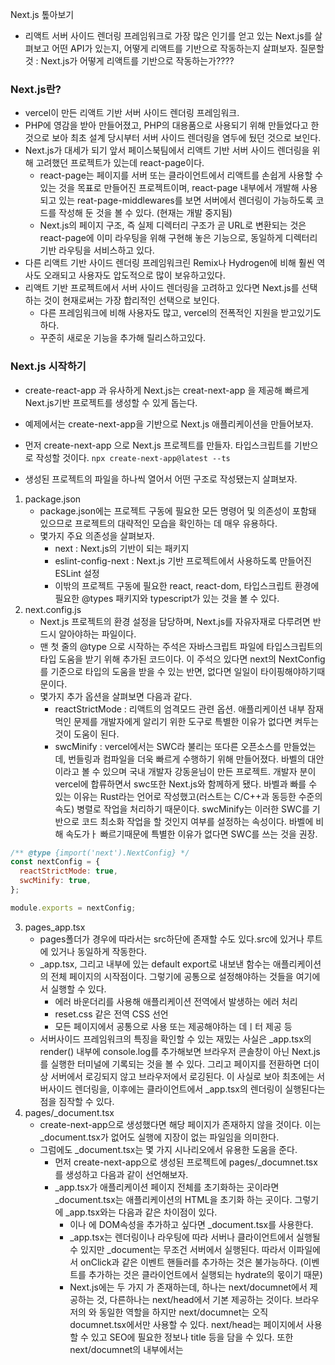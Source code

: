 Next.js 톺아보기
* 리액트 서버 사이드 렌더링 프레임워크로 가장 많은 인기를 얻고 있는 Next.js를 살펴보고 어떤 API가 있는지, 어떻게 리액트를 기반으로 작동하는지 살펴보자.
  질문할것 : Next.js가 어떻게 리액트를 기반으로 작동하는가????

### Next.js란?
* vercel이 만든 리액트 기반 서버 사이드 렌더링 프레임워크.
* PHP에 영감을 받아 만들어졌고, PHP의 대용품으로 사용되기 위해 만들었다고 한 것으로 보아 최초 설계 당시부터 서버 사이드 렌더링을 염두에 뒀던 것으로 보인다.
* Next.js가 대세가 되기 앞서 페이스북팀에서 리액트 기반 서버 사이드 렌더링을 위해 고려했던 프로젝트가 있는데 react-page이다.
    * react-page는 페이지를 서버 또는 클라이언트에서 리액트를 손쉽게 사용할 수 있는 것을 목표로 만들어진 프로젝트이며, react-page 내부에서 개발해 사용되고 있는 reat-page-middlewares를 보면 서버에서 렌더링이 가능하도록 코드를 작성해 둔 것을 볼 수 있다. (현재는 개발 중지됨)
    * Next.js의 페이지 구조, 즉 실제 디렉터리 구조가 곧 URL로 변환되는 것은 react-page에 이미 라우팅을 위해 구현해 놓은 기능으로, 동일하게 디렉터리 기반 라우팅을 서비스하고 있다.
* 다른 리액트 기반 사이드 렌더링 프레임워크린 Remix나 Hydrogen에 비해 훨씬 역사도 오래되고 사용자도 압도적으로 많이 보유하고있다.
* 리액트 기반 프로젝트에서 서버 사이드 렌더링을 고려하고 있다면 Next.js를 선택하는 것이 현재로써는 가장 합리적인 선택으로 보인다.
    * 다른 프레임워크에 비해 사용자도 많고, vercel의 전폭적인 지원을 받고있기도 하다.
    * 꾸준히 새로운 기능을 추가해 릴리스하고있다.

### Next.js 시작하기
* create-react-app 과 유사하게 Next.js는 creat-next-app 을 제공해 빠르게 Next.js기반 프로젝트를 생성할 수 있게 돕는다.
* 예제에서는 create-next-app을 기반으로 Next.js 애플리케이션을 만들어보자.

* 먼저 create-next-app 으로 Next.js 프로젝트를 만들자. 타입스크립트를 기반으로 작성할 것이다.
  `npx create-next-app@latest --ts`

* 생성된 프로젝트의 파일을 하나씩 열어서 어떤 구조로 작성됐는지 살펴보자.
1. package.json
    * package.json에는 프로젝트 구동에 필요한 모든 명령어 및 의존성이 포함돼 있으므로 프로젝트의 대략적인 모습을 확인하는 데 매우 유용하다.
    * 몇가지 주요 의존성을 살펴보자.
        * next : Next.js의 기반이 되는 패키지
        * eslint-config-next : Next.js 기반 프로젝트에서 사용하도록 만들어진 ESLint 설정
        * 이밖의 프로젝트 구동에 필요한 react, react-dom, 타입스크립트 환경에 필요한 @types 패키지와 typescript가 있는 것을 볼 수 있다.
2. next.config.js
    * Next.js 프로젝트의 환경 설정을 담당하며, Next.js를 자유자재로 다루려면 반드시 알아야하는 파일이다.
    * 맨 첫 줄의 @type 으로 시작하는 주석은 자바스크립트 파일에 타입스크립트의 타입 도움을 받기 위해 추가된 코드이다. 이 주석으 있다면 next의 NextConfig를 기준으로 타입의 도움을 받을 수 있는 반면, 없다면 일일이 타이핑해야하기때문이다.
    * 몇가지 추가 옵션을 살펴보면 다음과 같다.
        * reactStrictMode : 리액트의 엄격모드 관련 옵션. 애플리케이션 내부 잠재먹인 문제를 개발자에게 알리기 위한 도구로 특별한 이유가 없다면 켜두는 것이 도움이 된다.
        * swcMinify : vercel에서는 SWC라 불리는 또다른 오픈소스를 만들었는데, 번들링과 컴파일을 더욱 빠르게 수행하기 위해 만들어졌다. 바벨의 대안이라고 볼 수 있으며 국내 개발자 강동윤님이 만든 프로젝트. 개발자 분이 vercel에 합류하면서 swc또한 Next.js와 함께하게 됐다. 바벨과 빠를 수 있는 이유는 Rust라는 언어로 작성했고(러스트는 C/C++과 동등한 수준의 속도) 병렬로 작업을 처리하기 때문이다. swcMinify는 이러한 SWC를 기반으로 코드 최소화 작업을 할 것인지 여부를 설정하는 속성이다. 바벨에 비해 속도가ㅏ 빠르기때문에 특별한 이유가 없다면 SWC를 쓰는 것을 권장.
```js
/** @type {import('next').NextConfig} */
const nextConfig = {
  reactStrictMode: true,
  swcMinify: true,
};

module.exports = nextConfig;
```
3. pages_app.tsx
    * pages폴더가 경우에 따라서는 src하단에 존재할 수도 있다.src에 있거나 루트에 있거나 동일하게 작동한다.
    * _app.tsx, 그리고 내부에 있는 default export로 내보낸 함수는 애플리케이션의 전체 페이지의 시작점이다. 그렇기에 공통으로 설정해야하는 것들을 여기에서 실행할 수 있다.
        * 에러 바운더리를 사용해 애플리케이션 전역에서 발생하는 에러 처리
        * reset.css 같은 전역 CSS 선언
        * 모든 페이지에서 공통으로 사용 또는 제공해야하는 데ㅣ터 제공 등
    * 서버사이드 프레임워크의 특징을 확인할 수 있는 재밌는 사실은 _app.tsx의 render() 내부에 console.log를 추가해보면 브라우저 콘솔창이 아닌 Next.js를 실행한 터미널에 기록되는 것을 볼 수 있다. 그리고 페이지를 전환하면 더이상 서버에서 로깅되지 않고 브라우저에서 로깅된다. 이 사실로 보아 최초에는 서버사이드 렌더링을, 이후에는 클라이언트에서 _app.tsx의 렌더링이 실행된다는 점을 짐작할 수 있다.
4. pages/_document.tsx
    * create-next-app으로 생성했다면 해당 페이지가 존재하지 않을 것이다. 이는 _document.tsx가 없어도 실행에 지장이 없는 파일임을 의미한다.
    * 그럼에도 _document.tsx는 몇 가지 시나리오에서 유용한 도움을 준다.
        * 먼저 create-next-app으로 생성된 프로젝트에 pages/_documnet.tsx를 생성하고 다음과 같이 선언해보자.
        * _app.tsx가 애플리케이션 페이지 전체를 초기화하는 곳이라면 _document.tsx는 애플리케이션의 HTML을 초기화 하는 곳이다. 그렇기에 _app.tsx와는 다음과 같은 차이점이 있다.
            * <html>이나 <body> 에 DOM속성을 추가하고 싶다면 _document.tsx를 사용한다.
            * _app.tsx는 렌더링이나 라우팅에 따라 서버나 클라이언트에서 실행될 수 있지만 _document는 무조건 서버에서 실행된다. 따라서 이파일에서 onClick과 같은 이벤트 핸들러를 추가하는 것은 불가능하다. (이벤트를 추가하는 것은 클라이언트에서 실행되는 hydrate의 몫이기 때문)
            * Next.js에는 두 가지 <head> 가 존재하는데, 하나는 next/documnet에서 제공하는 것, 다른하나는 next/head에서 기본 제공하는 것이다. 브라우저의 <head/>와 동일한 역할을 하지만 next/documnet는 오직 documnet.tsx에서만 사용할 수 있다. next/head는 페이지에서 사용할 수 있고 SEO에 필요한 정보나 title 등을 담을 수 있다. 또한 next/documnet의 <Head/> 내부에서는 <title/>을 사용할 수 없다. (경고 발생함) 웹 애플리케이션에 공통적인 제목이 필요하다면 _app.tsx에, 페이지별 제목이 필요하다면 페이지 파일 내부에서 후자를 사용하면 된다.
            * 이후 설명할 getServeerSideProps, getStaticProps 등 서버에서 사용가능한 데이터 불러오기 함수는 여기에서 사용할 수 없다.
        * 참고로 _document.tsx에서만 할 수 있는 또 한가지 작업은 바로 CSS-in-JS의 스타일을 서버에서 모아 HTML로 제공하는 작업이다.
```tsx
import { Html, Head, Main, NextScript } from 'next/document';

export default function Documnet() {
  return (
    <Html lang="ko">
      <Heade />
      <body className="body">
        <Main />
        <NextScript />
      </body>
    </Html>
  );
}
```
5. pages/_error.tsx
    * create-next-app 이 기본으로 생성해주는 파일이 아니며, 없더라도 실행하는데 지장이 없다.
    * 이 파일의 용도를 확인하기 위해 _error.tsx라는 이름으로 파일을 생성하고 다음과 같이 작성해보자.
    * 아래 코드는 에러페이지로, 클라이언트에서 발생하는 에러 또는 서버에서 발생하는 500에러를 처리할 목적으로 만들어졌다. Next.js프로젝트 전역에서 발생하는 에러를 적절하게 처리하고 싶다면 이 페이지를 활용하면 된다. 단, 개발모드에서는 이 페이지에 방문할 수 없고 에러가 발생하면 Next.js가 제공하는 개발자 에러 팝업이 나타나게 된다. 이 페이지가 잘 작동하는지 확인하려면 프로덕션으로 빌드해서 확인해봐야한다.
```tsx
import { NextPageContext } from 'next';

function Error({ statuscode }: { statusCode: number }) {
  return <p>{statusCoce ? `서버에서 ${statusCode}` : '클라이언트에서'} 에러가 발생했습니다.</p>;
}

Error.getInitialProps = ({ res, err }: NextPageContext) => {
  const statusCode = res ? res.statusCode : err ? err.statusCode : '';
  return { statusCode };
};

export default Error;
```

6. pages/404.tsx 또는 pages/500.tsx
    * 이름에서 알 수 있듯 404페이지 또는 400페이지를 정의할 수 있는 파일이다. 만들지 않으면 Next.js에서 제공하는 기본 404페이지 또는 500페이지를 볼 수 있고, 원하는 스타일의 페이지를 만들 수 있다.
    * _error.tsx와 500.tsx 가 모두 있다면 500.tsx가 우선적으로 실행된다.
7. pages/index.tsx
    * 앞서 소개한 _app.tsx, _error.tsx, _document.tsx, 404.tsx, 500.tsx 가 Next.js에서 제공하는 예약어로 관리되는 페이지라면 지금부터는 개발자가 자유롭게 명칭을 지정해 만들 수 있는 페이지이다.
    * 바로 이 라우팅이 파일명으로 이어지는 구조가 react-pages에서 처음 만들어져 Next.js에서 현재까지 이어지고 있다.
    * Next.js는 react-pages처럼 라우팅 구조는 다음과 같이 /pages 디렉터리를 기초로 구성되며, 각 페이지에 있는 default export로 내보낸 함수가 해당 페이지의 루트 컴포넌트가 된다.
    * 다음은 예제 프로젝트의 구성을 정리한 것이다.
        * /pages/index.tsx : 웹사이트의 루트이며 localhost:3000 과 같은 루트 주소를 의미한다.
        * /pages/hello.tsx : /pages가 생략되고 파일명이 주소가 된다. 즉, localhost:3000/hello 로 접근할 수 있다.
        * /pages/hello/world.tsx : localhost:3000/hello/world로 접근 가능하다.
        * /pages/hello/[greeting].tsx : [] 는 어떠한 문자도 올 수 있다는 뜻으로, greeting이라는 변수에 사용자가 접속한 주소명이 오게된다. 만약 넘겨진 변수가 world 라면, 이미 만들어져있는 hello/world.tsx 가 우선시된다.
        * pages/hi/[...props].tsx : 자바스크립트의 전개 연산자가 떠오르는 이 형식은 실제로도 작동이 전개 연산자와 동일하다. /hi를 제외한 /hi 하위의 모든 주소가 여기로 온다. [...props]의 값은 props라는 변수에 배열로 오게된다.
            * localhost:3000/hi/hello
            * localhost:3000/hi/hello/world
            * localhost:3000/hi/hello/world/foo 등
        * 파일 이름이 곧 라우팅이 되는 것은 매우 직관적이지만 Next.js를 처음 접하는 사용자라면 []를 사용해 라우팅을 정의하는 것이 어색하게 느껴질 수 있다. 아래 예제를 보면 접근한 주소에 따른 props를 볼 수 있다. 숫자를 넣어도 number로 형변환되지 않는다.
            * /hi/1 : ['1']
            * /hi/1/2: ['1', '2']
            * /hi/my/name/is : ['my', 'name', 'is']

```tsx
// pages/hi/[...props].tsx
import { useRouter } from 'next/navigation';
import { useEffect } from 'react';
import { NextPageContext } from 'next';

export default function HiAll({ props: serverProps }: { props: string[] }) {
  // 클라이언트에서 값을 가져오는 법
  const {
    query: { props },
  } = useRouter();

  useEffect(() => {
    console.log(props);
    console.log(Json.stringify(props) === JSON.stringify(serverProps)); // true
  }, [props, serverProps]);

  return (
    <>
      hi{' '}
      <ul>
        {serverProps.map((item) => (
          <li key={item}>{item}</li>
        ))}
      </ul>
    </>
  );
}

export const getServerSideProps = (context: NextPageContext) => {
  // 서버에서 값을 가져오는 법
  const {
    query: { props }, //string | string[] | undefined
  } = context;

  // 서버에서 클라이언트로 값을 내려주는 것은 이후에 설명

  return {
    props: {
      props,
    },
  };
};
```

#### 서버 라우팅과 클라이언트 라우팅의 차이
* Next.js는 서버 사이드 렌더링을 수행하지만 동시에 싱글 페이지 애플리케이션과 같이 클라이언트 라우팅 또한 수행한다.
* 먼저 Next.js는 서버 사이드 렌더링 프레임워크이기때문에 최초 페이지 렌더링이 서버에서 수행된다.
    * 이러한 사실이 의심스럽다면 페이지 루트 컴포넌트에 console.log를 사용해 기록해보면 알 수 있다.
    * 아래의 코드를 작성하고 localhost:3000/hello를 방문하면 '서버'라는 문자열이 기록될 것이다.
```tsx
// pages/hello.tsx
export default function Hello() {
  console.log(typeof window === 'undefined' ? '서버' : '클라이언트');
  return <>hello</>;
}

export const getServerSideProps = () => {
  return {
    props: {},
  };
};
```
* a태그와 Link 태그또한 차이가 있다.
    * a태글의 이동은 네트워크에서 hello 라는 이름의 문서를 요청하고 이후 webpack, framework, main, hello 등 페이지를 만드는데 필요한 모든 리소스를 처음부터 다 가져온다. 또 렌더링이 어디서 일어났는지 판단하기 위한 console.log또한 서버와 클라이언트에 각각 동시에 기록된다. 즉 서버에서 렌더링을 수행하고, 클라이언트에서 hydrate하는 과정에서 한 번 더 실행됐다는 것이다.
    * Link태그로 이동시 네트워크에 hello.js만 존재하며, 나머지 어떠한 요청도 없다. 클라이언트에서 로깅을 하기위해 남긴 console.log가 존재한다. 즉, hello.js는 hello페이지를 위한 자바스크립트이고, next/link로 이동하는 경우 서버사이드 렌더링이 아닌 클라이언트에서 필요한 자바스크립트만 불러온 뒤 라우팅하는 클라이언트 라우팅/렌더링 방식으로 작동하는 것을 확인할 수 있다.
    * Next.js는 서버 사이드 렌더링의 장점, 즉 사용자가 빠르게 볼 수 있는 최초 페이지를 제공한다는 점과 싱글 페이지 애플리케이션의 장점인 자연스러운 라우팅이라는 두 가지 장점을 모두 살리기 위해 이러한 방식으로 작동한다.
    * 따라서 이러한 Net.js의 장점을 적극 살리기 위해서는 내부 페이지 이동 시 다음과 같은 규칙을 지켜야한다.
        * a태그 대신 <Link> 를 사용한다.
        * window.location.push 대신 router.push를 사용한다.

#### 페이지에서 getServerSideProps를 제거하면 어떻게 될까?
* 앞의 /pages/hello 예제에서 getServerSideProps가 아무것도 하지 않고 있음에도 추가되어있는데, 이 부분을 제거하고 실행해보면 어떠한 방식으로 접근 해도 <a/>, <Link/>에 상관없이 서버에 로그가 남지 않는다. 빌드 크기도 약간 줄고, 서버사이드 렌더링이 필요없는 정적인 페이지로 분류된다.
    * 이는 getServerSideProps가 없으면 서버에서 실행하지 않아도 되는 페이지로 처리하고 typeof window의 처리를 모두 object로 바꾼 다음, 빌드 시점에 미리 트리쉐이킹을 해버리기때문이다.
    * 이처럼 Next.js는 서버사이드 렌더링 프레임워크이지만 모든 작업이 서버에서 일어나는 것은 아니라는 점을 명심해야한다.

8. /pages/api/hello.ts
    * api디렉터리에는 서버의 API를 정의할 수 있다. 기본적인 디렉터리에 따른 라우팅 구조는 페이지와 동일하다. 즉, /pages/api/hello.ts 는 /api/hello 로 호출할 수 있으며, 이 주소는 다른 pages파일과 다르게 HTML요청을 하는게 아니라 단순히 서버 요청을 주고받게 된다.
    * 페이지와 마찬가지로 default export로 내보낸 함수가 실행된다.
    * 여기에 있는 코드는 오직 서버에서만 실행되므로 window나 document등 브라우저에서만 접근할 수 있는 코드를 작성하면 문제가 발생한다.
    * 서버에서 내려주는 데이터를 조합해 BFF(backend-for-frontednd)형태로 활용하거나, 완전한 풀스택 애플리케이션을 구축하고 싶을 때, 혹은 CORS 문제를 우회하기 위해 사용될 수 있다.

```ts
import type { NextApiRequest, NextApiResponse } from 'next';

type = Data = {
  name: string,
};

export default function handler(req: NextApiRequest, res: NextApiResponse<Data>) {
  res.status(200).json({ name: 'John Doe' });
}
```


### Data Fetching
* Next.js에서는 서버사이드 렌더링 지원을 위한 몇 가지 데이터 불러오기 전략이 있는데, 이를 Next.js에서는 Data Fetching이라고 한다.
* 이 함수는 pages/의 폴더에 있는 라우팅이 되는 파일에서만 사용할 수 있고 례략어로 지정되어 반드시 정해진 함수명으로 export를 사용해 함수를 파일 외부로 내보내야한다.
* 이를 활용하면 서버에서 미리 필요한 페이지를 만들어서 제공하거나 해당 페이지에 요청이 있을 때 마다 서버에서 데이터를 조회해서 미리 페이지를 만들어 제공할 수 있다.
* 앞서 HTML을 그릴 때 필요한 데이터를 미리 가져와서 그 결과물을 HTML에 포함시키는 예제와 비슷한 역할을 한다.
* 여기서 활용할 수 있는 함수에는 어떤 것들이 있는지 살펴보자.

#### getStaticPaths와 getStaticProps
* 두 함수는 어떠한 페이지를 CMS(Contesnts Management System)나 블로그, 게시판과 같이 사용자와 관계없이 정적으로 결정된 페이지를 보여주고자 할 때 사용되는 함수이다.
* getStaticProps와 getStaticPaths는 반드시 함께 있어야 사용할 수 있다.
```tsx
// /pages/post/[id]
import { GetStaticPaths, GetStaticProps } from 'next';

export const getstaticPaths: GetStaticPaths = async () => {
  return {
    paths: [{ params: { id: '1' } }, { params: { id: '2' } }],
    fallback: false,
  };
};

export const getStaticProps: GetStaticProps = async ({ params }) => {
  const { id } = params;
  const post = await fetchPost(id);

  return {
    props: { post },
  };
};

export default function Post({ post }: { post: Post }) {
  // post로 페이지를 렌더링한다.
}
```
* getStaticPaths는 /pages/post/[id]가 접근 가능한 주소를 정의하는 함수다.
* 예제에서는 paths를 배열로 반환하는데, 여기에 params를 티로 하는 함수에 적절한 값을 배열로 넘겨주면 해당 페이지에서 접근 가능한 페이지를 정의할 수 있다.
    * 이 페이지는 /post/1 과 post/2만 접근 가능함을 의미한다.
    * 따라서 /post/3, post/4 등이 오게되면 404를 반환한다.
* getStaticProps는 앞에서 정의한 페이지를 기준으로 해당 페이지로 요청이 왔을 때 제공할 props를 반환하는 함수이다. 예제에서는 id가 각각 1, 2로 제한되어있기때문에 fetchPost(1), fetchPost(2)를 기준으로 각각 함수의 응답 결과를 변수로 가져와 props의 {post}로 반환하게 된다.
* 마지막으로 Post는 앞서 getStaticProps가 반환한 post를 렌더링하는 역할을 한다.
* 종합하면 getStaticPaths에서 해당 페이지는 id를 각각 1, 2만 허용하고, getStaticProps는 1과 2에 대한 데이터 요청을 수행해 props로 반환한 다음, 마지막으로 Post는 이 결과를 바탕으로 페이지를 렌더링한다.
* 이렇게 두 함수를 사용하면 빌드 시점에 미리 데이터를 불러온 다음에 정적인 HTML페이지를 만들 수 있다.
* getStaticPaths함수의 반환값 중 하나인 fallback옵션은 미리 빌드해야 할 페이지가 너무 많은 경우에 사용 가능하다. paths에 미리 빌드해둘 몇 개의 페이지만 리스트로 반환하고, true나 'blocking'으로 값을 선언할 수 있다. 이렇게하면 next build를 실행할 때 미리 반환해둔 paths에 기재돼있는 페이지만 미리 빌드하고, 나머지 페이지의 경우 다음과 같이 동작한다.
    * true인 경우 : 사용자가 미리 빌드하지 않은 페이지에 접근할 경우, 빌드되기 전가지는 fallback컴포넌트를 보여주고, 빌드가 완료된 이후 해당 페이지를 보여주는 옵션.
    * 'blocking' 인 경우 : 별도의 로딩과 같은 처리를 하지 않고 단순히 빌드가 완료될때까지 사용자를 기다리게 하는 옵션. 서버 사이드에서 렌더링할 때 까지 대기한 다음 렌더링이 완료되면 해당 페이지를 제공한다.
```tsx
function Post({ post }: { post: Post }) {
  const router = useRouter();
  // 아직 빌드되지 않은 페이지에 왓을 경우 사용자에게 노출할 로딩 컴포넌트를 정의할 수 있다.
  if (router.isFallback) {
    return <div>loading...</div>;
  }

  // post 렌더링
}
```
* 정적인 데이터만 제공하면 되는 블로그, 약관 같이 단순한 콘텐츠를 빠르게 제공하기만 하는 경우 유용하게 사용가능하다. 그리고 미리 제공해야할 페이지의 수가 적다면 페이지를 빌드 시점에 미리 준비해두거나 혹은 fallback을 사용해 사용자 요청이 있을 때만 빌드하는 등의 최적화를 추가할 수도 있다.

#### getServerSideProps
* 서버에서 실행되는 함수이며, 해당 함수가 있다면 무조건 페이지 진입 전에 이 함수를 실행한다.
* 이 함수는 응답값에 따라 페이지의 루트 컴포넌트에 props를 반환할 수도, 혹은 다른 페이지로 리다이렉트시킬 수도 있다.
* 이 함수가 있다면 Next.js는 꼭 서버에서 실행해야 하는 페이지로 분류해 빌드 시 서버용 자바스크립트 파일을 별도로 만든다.
```tsx
import type { GetServerSideProps } from 'next';

export default function Post({ post }: { post: Post }) {
  // 렌더링
}

export const getServerSideProps: GetServerSideProps = async (context) => {
  const {
    query: { id = ' ' },
  } = context;
  const post = awiat fetchPost(id.toString());
  return  {
    props: { post }
  }
};
```
* context.query.id를 사용하면 /post/[id]와 같은 경로에 있는 id값에 접근할 수 있다.
* 이 값을 이용해 props를 제공하면 페이지의 Post컴포넌트에 해당 값을 제공해 이 값을 기준으로 렌더링을 수행할 수 있다.
* Next.js의 서버사이드 렌더링은 getServerSideProps의 실행과 함께 이뤄지며, 이 정보를 기반으로 페이지를 렌더링 하는 과정이 바로 서버 사이드 렌더링이다.
* getServerSideProps 실행시 __NEXT_DATA__라는 id가 지정된 script가 생기는데, getServerSideProps의 정보인 props뿐아니라 현재 페이지 정보, query등 Next.js 구동에 필요한 다양한 정보가 담겨있다. 이러한 정보가 왜 script형태로 삽입돼있을까?
    * 앞서 리액트의 서버 사이드 렌더링을 하는 작동을 잠시 떠올려보자.
        1. 서버에서 fetch등으로 렌더링에 필요한 정보를 가져옴.
        2. 1번에서 가져온 정보를 기반으로 HTML을 완성.
        3. 2번의 정보를 클라이언트(브라우저)에 제공
        4. 3번의 정보를 바탕으로 클라이언트에서 hydrate작업. 이 작업은 DOM에 리액트 라이프사이클과 이벤트 핸들러를 추가하는 작업이다.
        5. 4번 작업인 hydrate로 만든 리액트 컴포넌트 트리와 서버에서 만든 HTML이 다르다면 불일치 에러를 뱉는다.(suppressHydrationWarning)
        6. 5번 작업도 1번과 마찬가지로 fetch등을 이용해 정보를 가져와야한다.
    * 즉 1번과 6번 작업 사이에 fetch시점에 따라 결과물의 불일치가 발생할 수 있으므로 1번에서 가져온 정보를 결과물인 HTML에 script형태로 내려주는 것이다. 이 작업을 거치면 1번의 작업을 6번에서 반복하지 않아도 되어 불필요한 요청을 막을 수 있을 뿐더러 시점 차이로 인한 결과물의 차이도 막을 수 있다.
    * 6번에서 재요청하는대신, <script/>를 읽어도 1번의 데이터를 동일하게 가져올 수 있다. Next.js에서는 이 정보를 window객체에도 저장해둔다.
    * 이를 통해 일반적은 리액트의 JSX와는 다르게 getServerSideProps의 props로 내려줄 수 있는 값은 JSON으로 제공할 수 있는 값으로 제한된다는 것을 알 수 있다.
    * props의 결과를 HTML에 정적으로 작성해서 내려주기 때문에 JSON으로 직렬화할 수 없는 값, 즉 class나 Date등은 props로 제공할 수 없다.
    * getSErverSideProps에서는 반드시 JSON.stringify로 직렬화할 수 있는 값만 제공해야하고, 값에 대해 가공이 필요하다면 실제 페이지나 컴포넌트에서 하는 것이 옳다. (JSON으로 변환할 수 없는 값이 props로 제공되면 에러 발생한다.)
    * 그리고 getSererSideProps는 무조건 클라이언트가 아닌 서버에서만 실행되기때문에 다음의 제약이 있다.
        * window, document 객체 접근 불가능
        * API호출시 /api/some/path와 같이 protocol과 domain없이 fetch요청을 할 수 없다. 브라우저와 다르게 서버는 자신의 호스트를 유추할 수 없기 때문이다. 반드시 완전한 주소를 제공해야 fetch가 가능하다.
        * 여기서 에러가 발생한다면 500.tsx와 같이 미리 정의해둔 에러 페이지로 리다이렉트된다.
    * getServerSideProps는 서버에서 실행되는 함수라는 사실을 기억해두고 코드를 작성해야한다.
    * 또한 컴포넌트 내 DOM에 추가하는 이벤트 핸들러 함수와 useEffect와 같이 몇 가지 경우를 제외하고는 서버에서 실행될 수 있다는 사실 또한 기억해야한다.
    * 서버 사이드 렌더링은 루트 컴포넌트부터 시작해 모든 컴포넌트를 실행해 완성하므로 클라이언트에서만 실행가능한 변수, 함수, 라이브러리 등은 서버에서 실행되지 않도록 별도로 처리해야한다.
    * 이 함수는 사용자가 매 페이지를 호출할 때 마다 실행되고, 이 실행이 끝나기 전까지는 사용자에게 어떠한 HTML도 보여줄 수 없기때문에 getServerSideProps 내부에서 실행하는 내용은 최대한 간결하게 작성하기 위해 꼭 최초에 보여줘야하는 데이터가 아니라면 getServerSideProps보다는 클라이언트에서 호출하는 것이 더 유리하다. getServerSideProps에는 반드시 해당 페이지를 렌더링하는데 있어 중요한 역할을 하는 데이터만 가져오는 것이 좋다.
    * getServerSideProps에서 어떤 조건에 따라 다른 페이지로 보내고 싶다면 redirect를 사용할 수 있다. 이 경우, 클라이언트에서 리다이렉트하는 것에 비해 훨씬 자연스럽다. 클라이언트에서는 아무리 리다이렉트를 초기화해도 자바스크립트가 어느정도 로딩된 이후에 실행할 수 밖에 없다. 하지만 getserverSideProps를 사용하면 조건에 따라 사용자에게 미처 해당 페이지를 보여주기도 이전에 원하는 페이지로 보내버릴 수 있어 사용자에게 훨씬 더 자연스럽게 보여줄 수 있다.
```tsx
import {GetServerSideProps} from "next";

export const getServerSidePrrops: GetServerSideProps = async (context) => {
  const {query: {id=''}}= context;
  const post = awiat fetchPost(id.toString());

  if(!post) {
    redirect: {
      destination: '/404'
    }
  }

  return {
    props: {post}
  }
}
```


#### getInitialProps
* getStaticProps, getServerSideProps가 나오기 전에 사용할 수 있었던 유일한 페이지 데이터 불러오기 수단이었다.
* 대부분의 경우 getStaticProps나 getServerSideProps를 사용하는 것을 권장한다.
* 과거에 작성된 Next.js코드에는 getInitialProps만 존재하니 알아두자.
```tsx
import Link from 'next/link';

export default function Todo({ todo }) {
  return (
    <>
      <h1>{todo.title}</h1>
      <ul>
        <li>
          <Link href="/todo/1">1번</Link>
        </li>
        <li>
          <Link href="/todo/2">2번</Link>
        </li>
        <li>
          <Link href="/todo/2">2번</Link>
        </li>
      </ul>
    </>
  );
}
Todo.getInitialProps = async (ctx) => {
  const {
    query: { id = ' ' },
  } = ctx;
  const response = await fetch(`https://jsonplaceholder.typicode.com/todos/${id}`);
  const result = await response.json();
  console.log('fetch Complete!');
  return { todo: result };
};
```
* 눈에 띄는 차이점은 페이지의 루트 함수에 정적 메서드로 추가한다는 점, props 객체를 반환하는 것이 아니라 바로 객체를 반환한다는 점이다.
* 위 코드를 클래스형 컴포넌트로 작성하면 다음과 같이 쓸 수 있다.
```tsx
export default class Todo extends React.Component {
  static async getInitialProps() {
    const {
      query: { id = ' ' },
    } = ctx;
    const response = await fetch(`https://jsonplaceholder.typicode.com/todos/${id}`);
    const result = await response.json();
    console.log('fetch Complete!');
    return { todo: result };
  }

  render() {
    //....
  }
}
```
* 페이지 최조 진입시에는 서버에, 그 이후 클라이언트에서 라우팅을 수행하면 클라이언트에서 실행되는 것을 확인할 수 있다.
* getInitialProps는 라우팅에 따라서 서버와 클라이언트 모두에서 실행 가능한 메서드인 것이다.
* 따라서 getinitialProps에 코드를 작성할 때는 반드시 주의를 기울여야한다. (서버, 클라이언트 모두에서 실행될 수 있다는 특징을 감안해서 코드를 작성해야한다.)
* 해당 메서드가 서버/클라이언트 중 어디서 실행되는지 알고 싶다면 다음과 같이 작성하면 된다.
```tsx
Todo.getInitialProps = async (context) => {
  const isServer = context.req;
  console.log(`${isServer ? '서버' : '클라이언트'} 에서 실행됐습니다.`);
  // do something
};
```
* 이 밖에도 context 객체에는 다양한 값이 존재한다. 여기서 말하는 context는 getServerSideProps도 포함된다.
    * pathname : 현재 경로명. 단 실제 경로가 아닌 페이지상 경로이다. ('/todo/[id]')
    * asPath : 브라우저에 표시되는 실제 경로를 의미한다. ('/todo/1')
    * query : URL에 존재하는 쿼리. pathname에 있는 id 값도 포함된다.  객체 형태로 반환된다.
* 앞서 언급한것처럼 getInitialProps는 다른 데이터 가져오기에 비해 사용이 까다롭고 여러가지 주의점이 있으니 가급적 getStaticProps나 getServerSideProps를 사용하는 편이 좋다.
* getInitialProps는 _app.tsx나 _error.tsx와 같이 Next.js의 특성상 사용이 제한돼있는 페이지에서만 사용하는 것이 좋다.

### 스타일 적용하기
#### 전역 스타일
* CSS Reset이라 불리는, 이른바 브라우저에 기본으로 제공되고 있는 스타일을 초기화하는 등 애플리케이션 전체에 공통으로 적용하고 싶은 스타일이 있다면 _app.tsx를 활용하면 된다.
* _app.tsx에 필요한 스타일을 직접 import로 불러오면 애플리케이션 전체에 영향을 미칠 수 있다.
```tsx
import type { AppProps } from 'next/app';

// 적용하고 싶은 글로벌 스타일
import '../style.css';

// 혹은 node_moudles에서 바로 꺼내올 수도 있다.
import 'normalize.css/normalize.css';

export default function MyApp({ Component, pageProps }: AppProps) {
  return <Component {...pageProps} />;
}
```
* 이러한 글로벌 스타일은 다른 페이지나 컴포넌트와 충돌할 수 있으므로 반드시 _app.tsx에서만 제한적으로 작성해야한다.

#### 컴포넌트 레벨 CSS
* Next.js에서는 컴포넌트 레벨의 CSS를 추가할 수 있다. [name].module.css 와 같은 명명 규칙만 준수하면 되며, 이 컴포넌트 레벨 CSS는 다른 컴포넌트의 클래스명과 겹쳐서 스타일에 충돌이 일어나지 않도록 고유한 클래스명을 제공한다. 페이지와 다르게 컴포넌트 레벨 CSS는 어느 파일에서건 추가할 수 있다.

#### SCSS 와 SASS
* sass패키지를 `npm install --save-dev sass ` 와 같은 명령어로 설치하면 별도의 설정 없이 바로 동일하게 스타일을 사용할 수 있다.
* scss에서 제공하는 variable을 컴포넌트에서 사용하고 싶다면 export문법을 사용하면 된다.
```tsx
// primary 변수에 blue라는 값을 넣었다.
$primary: blue;

:export {
  primary: $primary;
}

// ----

import styles from "./Button.module.scss";

export function Button() {
  return (
  //   styles.primary 형태로 꺼내올 수 있다.
    <span style={{color: styles.primary}}>
      안녕하세요
    </span>
  )
}

```

#### CSS-in-JS
* 최근 각광받고 있다.
* CSS와 비교했을때 코드 작성의 편의성 이외에 성능 이점을 가지고 있는지는 논쟁거리로 남았지만 CSS구문이 자바스크립트 내부에 있다는 것은 확실히 프론트엔드 개발자에게 직관적이고 편리하게 느껴진다. 대표적으로 사용되고있는 라이브러리로는 styled-jsx, styled-components, Emotion, Linaria 등 여러가지가 있다.
* styled-components를 Next.js에 추가하려면 다음과 같은 코드가 필요하다. 만약 _documnet.tsx가 없다면 해당 파일을 만든 후 다음과 같이 추가해보자.
```tsx
import Document, { Html, Head, Main, NextScript, DocumentContext, DocumentInitialProps } from 'next/document';
import { ServerStyleSheet } from 'styled-components';
export default function MyDocument() {
  return (
    <Html lang="ko">
      <Head />
      <body>
        <Main />
        <NextScript />
      </body>
    </Html>
  );
}

MyDocument.getInitialProps = async (ctx: DocumentContext): Promise<DocumentInitialProps> => {
  const sheet = new ServerStyleSheet();
  const originalRenderPage = ctx.renderPage;

  console.log(sheet);

  try {
    ctx.renderPage = () =>
      originalRenderPage({
        enhanceApp: (App) => (props) => sheet.collectStyles(<App {...props} />),
      });

    const initialProps = await Document.getInitialProps(ctx);
    return {
      ...initialProps,
      styles: (
        <>
          {initialProps.styles}
          {sheet.getStyleElement()}
        </>
      ),
    };
  } finally {
    sheet.seal();
  }
};
```
* 한 줄씩 살펴보기
    * ServerStyleSheet는 styled-components의 스타일을 서버에서 초기화해 사용되는 클래스다. 이 클래스를 인스턴스로 초기화하면 서버에서 styled-components가 작동하기 위한 다양한 기능을 가지고 있다.
    * originalRenderPage는 ctx.renderPage를 담아두고 있다. 즉, 기존의 ctx.renderPage가 하는 작업에 추가적으로 styled-components관련 작업을 하기 위해 별도 변수로 분리했다.
    * ctx.renderPage에는 기존에 해야하는 작업과 함께 enhandeApp, 즉 App을 렌더링 할때 추가로 수행하고 싶은 작업을 정의했다.
        * 여기서 추가로 하는 작업이 바로 `sheet.collectStyles(<App {...props} />)` 이다. sheet.collectStyles는 StyleSheetManager라고 불리는 Context.API로 감싸는 역할을 한다. 즉 우리가 가지고 있는 기존의 <App/> 위에 styled-components의 Context.API로 한번 더 감싼 형태로 볼 수 있다.
    * `const initialProps = await Document.getInitialProps(ctx)`는 기존의 _document.tsx가 렌더링을 수행할 때 필요한 getInitialProps를 생성하는 작업을 한다.
    * 마지막 반환 문구에서는 기존에 기본적으로 내려주는 props에 추가적으로 styled-components가 모아둔 자바스크립트 파일 내 스타일을 반환한다. 이렇게 되면 서버 사이드 렌더링 시 최초로 _document렌더링 될 때, styled-components에서 수잡한 스타일도 함께 내려줄 수 있다.
* 요약하자면 리액트 트리 내부에서 사용하고 있는 styled-components의 스타일을 모두 모은 다음, 각각의 스타일에 유니크한 클래스명을 부여해 스타일이 충돌하지 않게 클래스명과 스타일을 정리해 이를 _document.tsx가 서버에서 렌더링 할 때 React.Context형태로 제공하는 것이다.
* 이렇게 CSS-in-JS의 스타일을 서버에서 미리 모은 다음 서버 사이드 렌더링에서 한꺼번에 제공해야 올바른 스타일을 적용할 수 있다. 만약 이런 과정을 거치지 않는다면 스타일이 브라우저에서 뒤늦게 추가되어 FOUC(Flash of unstyled content)라는, 스타일이 입혀지지 않은 날것의 HTML을 잠시동안 사용자에게 노출하게된다. 따라서 Css-in-JS를 Next.js와 같은 서버 사이드 렌더링 프레임워크에서 사용할 때는 반드시 이런 초기화 과정을 서버에서 거쳐야한다.
* 만약 바벨대신 swc를 사용한다면 next.config.js에 다음과 같이 `compiler.styledComponents`를 추가하면 된다.
```js
/** @type {import('next').NextConfig} */
const nextConfig = {
  reactstrictMode: true,
  swcMinify: true,
  compiler: {
    styledComponents: true, 
  };

module.exports = nextConfig;
```
* 별도의 바벨 설정 없이 swc와 함께 사용가능한 CSS-in-Js 라이브러리는 현재 Next.js에서 만든 styled-jsx, styled-components, Emotion이 있다. 따라서 Next.js와 SWC를 고려하고있다면 이 세가지 중 하나를 사용하는 것이 좋다. 다른 라이브러리들보다 상대적으로 사용하고 있는 개발자가 많고 바벨 설정도 필요 없고, SWC를 이용한 빠른 빌드의 이점을 누릴 수 있기때문이다.

### _app.tsx 응용하기
* 앞서 _app.tsx가 Next.js로 만든 모든 서비스가 진입하는 최초 진입점이라고 언급했다. 이러한 특성을 활용하면 사용자가 처음 서비스에 접근했을 때 하고 싶은 무언가를 처리할 수 있다. 다음 예제를 보자.
```tsx
import App, { AppContext } from 'next/app';
import type, { AppProps } from 'next/app';

function MyApp({Component, pageProps} : AppProps) {
  return (
    <>
      <Component {...pageProps}/>
    </>
  )
}

MyApp.getInitialProps = async (context: AppContext) => {
  const appProps = await App.getInitialProps(context);
  return appProps;
}

export default MyApp;
```
* 위 예제는 앞서 클래스형 컴포넌트로 만든 _app.tsx를 함수형 컴포넌트로 변환한 것이다.
* 먼저 _app.tsx에 getInitailProps를 추가하려면 반드시 `const appProps = await App.getInitialProps(context)` 를 실행한 뒤에 해당 값을 반환해야한다.  이 코드는 다른 페이지에 있는 getInitialProps를 실행해서 반환하는 역할을 하는데, 이게 없다면 다른 페이지의 getInitialProps가 정상적으로 실행되지 않는다.
* app.getIitialProps에는 한가지 흥미로운 작동 방식이 숨겨져있는데, 다음 내용을 _app의 getInitialProps를 추가해두고 Next.js에서 라우팅을 반복해보자.
```tsx
MyApp.getInitialProps = async (context: AppContext) => {
  const appProps = await App.getInitialProps(context);
  const isServer = Boolean(context.ctx.req);
  console.log(`[${isServer ? '서버 ' : '클라이언트'}] ${context.router.pathname} 에서 ${context.ctx?.req?.url}를 요청함.`);
  return appProps;
}
```
* 위 코드를 실행해보면 다음과 같은 실행 절차를 밟는다.
    1. 가장 먼저 자체 페이지에 getInitialProps가 있는 곳을 방문한다.
        * 로그 : [서버] /test/GIP에서 /test/GIP를 요청
    2. getServerSideProps가 있는 페이지를 <Link>를 이용해 방문
        * 로그: [서버] /test/GSSP에서 /_next/data/XBY50vq6_LSP5vdU2XD5n/test/GSSP.json를 요청
    3. 다시 1번의 페이지를 <Link>를 이용해서 방문
        * 로그 : [클라이언트] /test/GSSP 에서 undefined를 요청
    4. 다시 2번의 페이지를 <Link>를 이용해서 방문
        * 로그 : [서버] /test/GSSP에서 /_next/data/XBY50vq6_LSP5vdU2XD5n/test/GSSP.json을 요청
* 앞서 <Link>나 router를 이용하면 이후 라우팅은 클라이언트 렌더링처럼 작동한다고 언급했다. 그러한 특성을 여기서도 확인해볼 수 있다.
* 페이지 방문 최초 시점인 1번은 서버사이드 렌더링이 전체적으로 작동해야해서 페이지 전체를 요청했다. 그러나 이후 클라이언트 라우팅을 수행하기 위해 해당 페이지가 비록 getServerSideProps와 같은 서버 관련 로직이 있다 하더라도 전체 페이지를 가져오는 것이 아닌, 해당 페이지의 getServerSideProps의 결과를 json파일만 요청해 가져온다.
* 이러한 특성을 활용하면 다음과 같이 웹서비스를 최초에 접근했을 때만 실행하고 싶은 내용을 app.getInitialProps내부에 담아둘 수 있다.
```tsx
MyApp.getInitialProps = async (context: AppContext) => {
  const {
    ctx: {req},
    router: {pathname},
  } = context;

  if(
    req &&
    !req.url?.startsWith('/_next') &&
    !['/500', '/404', '/_error'].includes(pathname)
  ){
    doSomethingOnlyOnce()
  }

  return appProps;
}
```
* 위 코드의 if문을 살펴보자.
    1. req가 있다면 서버로 오는 요청이다.
    2. req.url이 /_next로 시작하지 않는다면 이는 클라이언트 렌더링으로 인해 발생한 getServerSideProps 요청이 아니다.
    3. pathname, 즉 접근 요청하는 경로가 에러 페이지가 아니라면 정상적인 페이지 접근일 것이다.
* 1,2,3번을 모두 만족한다면 사용자가 웹페이지에 최초로 접근해서 최초 서버사이드 렌더링을 수행했다는 사실을 어느 정도 보장할 수 있을 것이다. 여기에는 useAgent확인이나 사용자 정보와 같은 애플리케이션 전역에서 걸쳐 사용해야하는 정보 등을 호출하는 작업을 수행할 수 있을 것이다.

### next.config.js 살펴보기
* next.config.js는 Next.js 실행에 필요한 설정을 추가할 수 있는 파일이다.
* Next.js실행과 사용자화에 필요한 다양한 설정을 추가할 수 있으므로 어떠한 설정이 가능한지 직접 소스코드를 통해 확인해 보는 것이 좋다.
* 여기서는 주로 사용되는 설정을 위주로 살펴보자.
* 먼저 Next.js설정 파일은 자바스크립트이지만, @type구문을 활용해 미리 선언돼있는 설정 타입(NextConfig)의 도움을 받을 수 있다. Next.js를 사용하는데 익숙하지 않다면 다음과 같이 파일을 작성해 도움을 얻을 수 있다.
```js
/**
 * @type {import('next').NextConfig}
 */
const nextConfig = {
  // 설정
};

module.exports = nextConfig;
```
* 먼저 실무에서 자주 사용되는 설정을 간단히 살펴보자.
1. basePath
    * 기본적으로 애플리케이션을 실행하면 호스트 아래 /에 애플리케이션이 제공될 것이다.
    * 개발환경으로 치면 localhost:3000/ 이 접근 가능한 주소가 되는데, 여기에 basePath: "docs" 와 같이 문자열을 추가하면 localhost:3000/docs에 서비스가 시작된다. 환경변수명에서도 알 수 있듯, 일종의 URL을 위한 접두사(prefix)라 볼 수 있다. 여기에 값을 추가했다 하더라고 <Link> 나 router.push()등에 이 basePath를 추가할 필요는 없다. basePath가 있다면 클라이언트 렌더링을 트리거하는 모든 주소에 알아서 basePath가 붙은 채로 렌더링 및 작동할 것이다.
    * 단, Next.js에서 제공하는 기능이므로 <a> 태그를 직접 사용하거나 window.location.push등으로 라우팅을 수행할 경우에는 반드시 basePath가 붙어있어야한다.
```tsx
// 링크태그
<Link href="/about">
  <a>about</a>
</Link>

// 위 코드는 렌더링시 아래와같이 변환된다.
<a href="docs/about"></a>
```
2. swcMinify
    * swc를 이용해 코드를 압축할지를 나타낸다. 기본값은 true지만 실험적인 기능이라 걱정된다면 false를 설정해서 꺼도 된다. (Next.js13버전부터 기본값이 true로 변경됐다.)
3. poweredByHeader
    * Next.js는 응답 헤더에 `X-Power-by : Next.js` 정보를 제공하는데, false를 선언하면 이 정보가 사라진다. 기본적으로 보안관련 솔루션에서는 powered-by헤더를 취약점으로 분류하므로 false로 설정하는 것이 좋다.
4. redirects
    * 특정 주소를 다른 주소로 보내고 싶을 때 사용된다. 정규식도 사용 가능하므로 다양한 방식으로 응용할 수 있다.
```js
/**
 * @type {import('next').NextConfig}
 */
const nextConfig = {
  // 설정
};

module.exports = {
  redirects() {
    return [
      {
        // /tag/foo => /tag/foo/pages/1
        source: '/tag/:tag',
        destination: '/tags/:tag/pages/1',
        permanent: true,
      },
      {
        // /tag/foo => /tags/foo/pages/1
        source: '/tag/:tag/page/:no',
        destination: '/tags/:tag/pages/:no',
        permanent: true,
      },
      {
        // /tag/foo/pages/something => /tags/foo/pages/1
        source: '/tags/:tag/pages/((?!\\d).*',
        destination: '/tags/:tag/pages/1',
        permanent: true,
      },
    ];
  },
};
```
5. reactStricMode
    * 리액트에서 제공하는 엄격 모드를 설정할지 여부를 나타낸다.
    * 기본값은 false이지만 true로 설정해 다가올 리액트 업데이트에 미리 대비하는 것을 추천한다.
6. assetPrefix
    * 만약 next에서 빌드된 결과물을 동일한 호스트가 아닌 다른 CDN등에 업로드하고자 한다면 이 옵션에 해당 CDN주소를 명시하면 된다.
    * assetPrifix설정이 활성화되면 static 리소스들은 해당 주소에 있다고 가정하고 해당 주소로 요청하게 된다.
    * 예를들면 CDN리소스의 주소가 'https://cdn.somewhere.com/_next/static/chunks/webpack-3433a2a2d0cf6fb6.js' 와 같이 변경될 것이다.
    * 정적인 리소스를 별도 CDN에 업로드 하고 싶다면 이 기능을 활용하면 된다.
```js
const isProduction = process.env.NODE_ENV === 'production';

module.exports = {
  assetPrefix: isProduction ? 'https://cdn.somewhere.com' : undefined,
};
```
